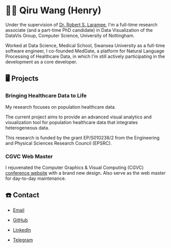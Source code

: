 # 👨‍🎓 Qiru Wang (Henry)

Under the supervision of [Dr. Robert S. Laramee](http://www.cs.nott.ac.uk/~pszrsl/), I'm a full-time research associate (and a part-time PhD candidate) in Data Visualization of the DataVis Group, Computer Science, University of Nottingham.

Worked at Data Science, Medical School, Swansea University as a full-time software engineer, I co-founded MedGate, a platform for Natural Language Processing of Healthcare Data, in which I'm still actively participating in the development as a core developer.

## 🖥 Projects

### Bringing Healthcare Data to Life

My research focuses on population healthcare data.

The current project aims to provide an advanced visual analytics and visualization tool for population healthcare data that integrates heterogeneous data.

This research is funded by the grant EP/S010238/2 from the Engineering and Physical Sciences Research Council (EPSRC).

### CGVC Web Master

I rejuvenated the Computer Graphics & Visual Computing (CGVC) [conference website](https://cgvc.org.uk/) with a brand new design. Also serve as the web master for day-to-day maintenance.

## ☎️ Contact

- [Email](mailto:qiru.wang@nottingham.ac.uk)

- [GitHub](https://github.com/HenryQW)

- [LinkedIn](https://www.linkedin.com/in/wangqiru/)

- [Telegram](https://t.me/HenryQW)
